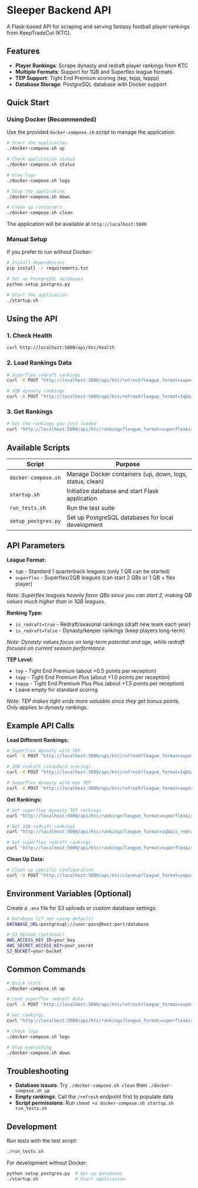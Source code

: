 # Sleeper Backend API

A Flask-based API for scraping and serving fantasy football player rankings from KeepTradeCut (KTC).

## Features

- **Player Rankings**: Scrape dynasty and redraft player rankings from KTC
- **Multiple Formats**: Support for 1QB and Superflex league formats  
- **TEP Support**: Tight End Premium scoring (tep, tepp, teppp)
- **Database Storage**: PostgreSQL database with Docker support

## Quick Start

### Using Docker (Recommended)

Use the provided `docker-compose.sh` script to manage the application:

```bash
# Start the application
./docker-compose.sh up

# Check application status
./docker-compose.sh status

# View logs
./docker-compose.sh logs

# Stop the application
./docker-compose.sh down

# Clean up containers
./docker-compose.sh clean
```

The application will be available at `http://localhost:5000`

### Manual Setup

If you prefer to run without Docker:

```bash
# Install dependencies
pip install -r requirements.txt

# Set up PostgreSQL databases
python setup_postgres.py

# Start the application
./startup.sh
```

## Using the API

### 1. Check Health

```bash
curl http://localhost:5000/api/ktc/health
```

### 2. Load Rankings Data

```bash
# Superflex redraft rankings
curl -X POST "http://localhost:5000/api/ktc/refresh?league_format=superflex&is_redraft=true&tep_level=tep"

# 1QB dynasty rankings
curl -X POST "http://localhost:5000/api/ktc/refresh?league_format=1qb&is_redraft=false&tep_level=tep"
```

### 3. Get Rankings

```bash
# Get the rankings you just loaded
curl "http://localhost:5000/api/ktc/rankings?league_format=superflex&is_redraft=true&tep_level=tep"
```

## Available Scripts

| Script | Purpose |
|--------|---------|
| `docker-compose.sh` | Manage Docker containers (up, down, logs, status, clean) |
| `startup.sh` | Initialize database and start Flask application |
| `run_tests.sh` | Run the test suite |
| `setup_postgres.py` | Set up PostgreSQL databases for local development |

## API Parameters

**League Format:**

- `1qb` - Standard 1 quarterback leagues (only 1 QB can be started)
- `superflex` - Superflex/2QB leagues (can start 2 QBs or 1 QB + flex player)

*Note: Superflex leagues heavily favor QBs since you can start 2, making QB values much higher than in 1QB leagues.*

**Ranking Type:**

- `is_redraft=true` - Redraft/seasonal rankings (draft new team each year)
- `is_redraft=false` - Dynasty/keeper rankings (keep players long-term)

*Note: Dynasty values focus on long-term potential and age, while redraft focuses on current season performance.*

**TEP Level:**

- `tep` - Tight End Premium (about +0.5 points per reception)
- `tepp` - Tight End Premium Plus (about +1.0 points per reception)  
- `teppp` - Tight End Premium Plus Plus (about +1.5 points per reception)
- Leave empty for standard scoring

*Note: TEP makes tight ends more valuable since they get bonus points. Only applies to dynasty rankings.*

## Example API Calls

**Load Different Rankings:**

```bash
# Superflex dynasty with TEP
curl -X POST "http://localhost:5000/api/ktc/refresh?league_format=superflex&is_redraft=false&tep_level=tep"

# 1QB redraft (standard scoring)
curl -X POST "http://localhost:5000/api/ktc/refresh?league_format=1qb&is_redraft=true"

# Superflex dynasty with max TEP
curl -X POST "http://localhost:5000/api/ktc/refresh?league_format=superflex&is_redraft=false&tep_level=teppp"
```

**Get Rankings:**

```bash
# Get superflex dynasty TEP rankings
curl "http://localhost:5000/api/ktc/rankings?league_format=superflex&is_redraft=false&tep_level=tep"

# Get 1QB redraft rankings
curl "http://localhost:5000/api/ktc/rankings?league_format=1qb&is_redraft=true"

# Get superflex redraft rankings
curl "http://localhost:5000/api/ktc/rankings?league_format=superflex&is_redraft=true"
```

**Clean Up Data:**

```bash
# Clean up specific configuration
curl -X POST "http://localhost:5000/api/ktc/cleanup?league_format=superflex&is_redraft=false&tep_level=tep"
```

## Environment Variables (Optional)

Create a `.env` file for S3 uploads or custom database settings:

```bash
# Database (if not using default)
DATABASE_URL=postgresql://user:pass@host:port/database

# S3 Upload (optional)
AWS_ACCESS_KEY_ID=your_key
AWS_SECRET_ACCESS_KEY=your_secret
S3_BUCKET=your-bucket
```

## Common Commands

```bash
# Quick start
./docker-compose.sh up

# Load superflex redraft data
curl -X POST "http://localhost:5000/api/ktc/refresh?league_format=superflex&is_redraft=true&tep_level=tep"

# Get rankings
curl "http://localhost:5000/api/ktc/rankings?league_format=superflex&is_redraft=true&tep_level=tep"

# Check logs
./docker-compose.sh logs

# Stop everything
./docker-compose.sh down
```

## Troubleshooting

- **Database issues**: Try `./docker-compose.sh clean` then `./docker-compose.sh up`
- **Empty rankings**: Call the `/refresh` endpoint first to populate data
- **Script permissions**: Run `chmod +x docker-compose.sh startup.sh run_tests.sh`

## Development

Run tests with the test script:

```bash
./run_tests.sh
```

For development without Docker:

```bash
python setup_postgres.py  # Set up databases
./startup.sh              # Start application
```
